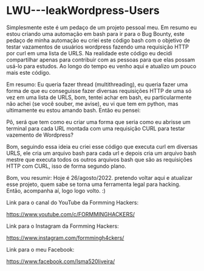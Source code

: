 # LWU---leakWordpress-Users
Simplesmente este é um pedaço de um projeto pessoal meu. Em resumo eu estou criando uma automação em bash para ir para o Bug Bounty, este pedaço de minha automação eu criei este código bash com o objetivo de testar vazamentos de usuários wordpress fazendo uma requisição HTTP por curl em uma lista de URLS. Na realidade este código eu decidi compartilhar apenas para contribuir com as pessoas para que elas possam usá-lo para estudos. Ao longo do tempo eu venho aqui e atualizo um pouco mais este código.


Em resumo: Eu queria fazer thread (multithreading), eu queria fazer uma forma de que eu conseguisse fazer diversas requisições HTTP de uma só vez em uma lista de URLS, bom, tentei achar em bash, eu particularmente não achei (se você souber, me avise), eu vi que tem em python, mas ultimamente eu estou amando bash. Então eu pensei: 

Pô, será que tem como eu criar uma forma que seria como eu abrisse um terminal para cada URL montada com uma requisição CURL para testar vazemento de Wordpress?

Bom, seguindo essa ideia eu criei esse código que executa curl em diversas URLS, ele cria um arquivo bash para cada url e depois cria um arquivo bash mestre que executa todos os outros arquivos bash que são as requisições HTTP com CURL, isso de forma segundo plano.


Bom, vou resumir: Hoje é 26/agosto/2022. pretendo voltar aqui e atualizar esse projeto, quem sabe se torna uma ferramenta legal para hacking. Então, acompanha aí, logo logo volto. :)

Link para o canal do YouTube da Formming Hackers:

https://www.youtube.com/c/FORMMINGHACKERS/


Link para o Instagram da Formming Hackers:

https://www.instagram.com/formmingh4ckers/

Link para o meu Facebook:

https://www.facebook.com/Isma520liveira/
